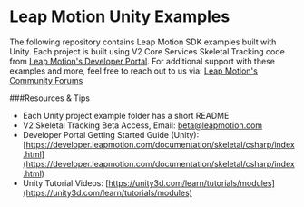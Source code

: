 Leap Motion Unity Examples
=====

The following repository contains Leap Motion SDK examples built with Unity. Each project is built using V2 Core Services Skeletal Tracking code from [Leap Motion's Developer Portal](https://developer.leapmotion.com). For additional support with these examples and more, feel free to reach out to us via: [Leap Motion's Community Forums](https://community.leapmotion.com/category/beta)  

###Resources & Tips
* Each Unity project example folder has a short README
* V2 Skeletal Tracking Beta Access, Email: beta@leapmotion.com
* Developer Portal Getting Started Guide (Unity): [https://developer.leapmotion.com/documentation/skeletal/csharp/index.html](https://developer.leapmotion.com/documentation/skeletal/csharp/index.html)
* Unity Tutorial Videos: [https://unity3d.com/learn/tutorials/modules](https://unity3d.com/learn/tutorials/modules)
